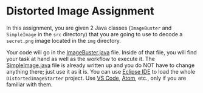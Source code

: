 # Distorted Image Assignment

In this assignment, you are given 2 Java classes (`ImageBuster` and `SimpleImage` in the `src` directory) that you are going to use to decode a `secret.png` image located in the `img` directory.

Your code will go in the [ImageBuster.java](src/ImageBuster.java) file. Inside of that file, you will find your task at hand as well as the workflow to execute it. The [SimpleImage.java](src/SimpleImage.java) file is already written up and you do NOT have to change anything there; just use it as it is. You can use [Eclipse IDE](https://www.eclipse.org/ide/) to load the whole `DistortedImageStarter` project. Use [VS Code](https://code.visualstudio.com/), [Atom](https://atom.io/), etc., only if you are familiar with them.

